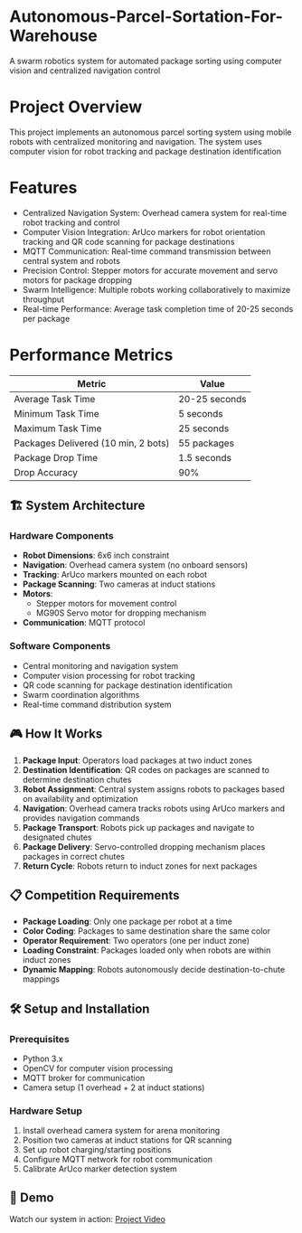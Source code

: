 # Autonomous-Parcel-Sortation-For-Warehouse
A swarm robotics system for automated package sorting using computer vision and centralized navigation control
# Project Overview
This project implements an autonomous parcel sorting system using mobile robots with centralized monitoring and navigation. The system uses computer vision for robot tracking and package destination identification
# Features
* Centralized Navigation System: Overhead camera system for real-time robot tracking and control
* Computer Vision Integration: ArUco markers for robot orientation tracking and QR code scanning for package destinations
* MQTT Communication: Real-time command transmission between central system and robots
* Precision Control: Stepper motors for accurate movement and servo motors for package dropping
* Swarm Intelligence: Multiple robots working collaboratively to maximize throughput
* Real-time Performance: Average task completion time of 20-25 seconds per package
# Performance Metrics
| Metric | Value |
|--------|-------|
| Average Task Time | 20-25 seconds |
| Minimum Task Time | 5 seconds |
| Maximum Task Time | 25 seconds |
| Packages Delivered (10 min, 2 bots) | 55 packages |
| Package Drop Time | 1.5 seconds |
| Drop Accuracy | 90% |
## 🏗️ System Architecture

### Hardware Components
- **Robot Dimensions**: 6x6 inch constraint
- **Navigation**: Overhead camera system (no onboard sensors)
- **Tracking**: ArUco markers mounted on each robot
- **Package Scanning**: Two cameras at induct stations
- **Motors**: 
  - Stepper motors for movement control
  - MG90S Servo motor for dropping mechanism
- **Communication**: MQTT protocol

### Software Components
- Central monitoring and navigation system
- Computer vision processing for robot tracking
- QR code scanning for package destination identification
- Swarm coordination algorithms
- Real-time command distribution system

## 🎮 How It Works

1. **Package Input**: Operators load packages at two induct zones
2. **Destination Identification**: QR codes on packages are scanned to determine destination chutes
3. **Robot Assignment**: Central system assigns robots to packages based on availability and optimization
4. **Navigation**: Overhead camera tracks robots using ArUco markers and provides navigation commands
5. **Package Transport**: Robots pick up packages and navigate to designated chutes
6. **Package Delivery**: Servo-controlled dropping mechanism places packages in correct chutes
7. **Return Cycle**: Robots return to induct zones for next packages

## 📋 Competition Requirements

- **Package Loading**: Only one package per robot at a time
- **Color Coding**: Packages to same destination share the same color
- **Operator Requirement**: Two operators (one per induct zone)
- **Loading Constraint**: Packages loaded only when robots are within induct zones
- **Dynamic Mapping**: Robots autonomously decide destination-to-chute mappings

## 🛠️ Setup and Installation

### Prerequisites
- Python 3.x
- OpenCV for computer vision processing
- MQTT broker for communication
- Camera setup (1 overhead + 2 at induct stations)

### Hardware Setup
1. Install overhead camera system for arena monitoring
2. Position two cameras at induct stations for QR scanning
3. Set up robot charging/starting positions
4. Configure MQTT network for robot communication
5. Calibrate ArUco marker detection system

## 🎥 Demo

Watch our system in action: [Project Video](https://drive.google.com/drive/folders/1Xh0h8N9njuTw0Y-jtPcZ83GAZxs9W63K?usp=share_link)
